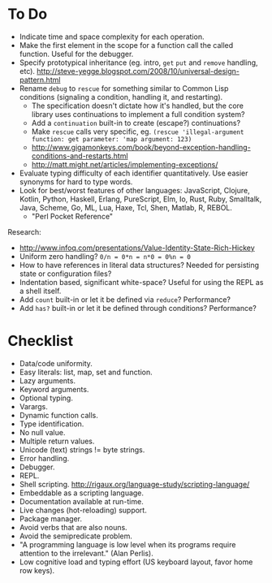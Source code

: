 # To Do #

- Indicate time and space complexity for each operation.
- Make the first element in the scope for a function call the called function. Useful for the debugger.
- Specify prototypical inheritance (eg. intro, `get` `put` and `remove` handling, etc). http://steve-yegge.blogspot.com/2008/10/universal-design-pattern.html
- Rename `debug` to `rescue` for something similar to Common Lisp conditions (signaling a condition, handling it, and restarting).
  - The specification doesn't dictate how it's handled, but the core library uses continuations to implement a full condition system?
  - Add a `continuation` built-in to create (escape?) continuations?
  - Make `rescue` calls very specific, eg. `(rescue 'illegal-argument function: get parameter: 'map argument: 123)`
  - http://www.gigamonkeys.com/book/beyond-exception-handling-conditions-and-restarts.html
  - http://matt.might.net/articles/implementing-exceptions/
- Evaluate typing difficulty of each identifier quantitatively. Use easier synonyms for hard to type words.
- Look for best/worst features of other languages: JavaScript, Clojure, Kotlin, Python, Haskell, Erlang, PureScript, Elm, Io, Rust, Ruby, Smalltalk, Java, Scheme, Go, ML, Lua, Haxe, Tcl, Shen, Matlab, R, REBOL.
  - "Perl Pocket Reference"

Research:
- http://www.infoq.com/presentations/Value-Identity-State-Rich-Hickey
- Uniform zero handling? `0/n = 0*n = n*0 = 0%n = 0`
- How to have references in literal data structures? Needed for persisting state or configuration files?
- Indentation based, significant white-space? Useful for using the REPL as a shell itself.
- Add `count` built-in or let it be defined via `reduce`? Performance?
- Add `has?` built-in or let it be defined through conditions? Performance?

# Checklist #

- Data/code uniformity.
- Easy literals: list, map, set and function.
- Lazy arguments.
- Keyword arguments.
- Optional typing.
- Varargs.
- Dynamic function calls.
- Type identification.
- No null value.
- Multiple return values.
- Unicode (text) strings != byte strings.
- Error handling.
- Debugger.
- REPL.
- Shell scripting. http://rigaux.org/language-study/scripting-language/
- Embeddable as a scripting language.
- Documentation available at run-time.
- Live changes (hot-reloading) support.
- Package manager.
- Avoid verbs that are also nouns.
- Avoid the semipredicate problem.
- "A programming language is low level when its programs require attention to the irrelevant." (Alan Perlis).
- Low cognitive load and typing effort (US keyboard layout, favor home row keys).
